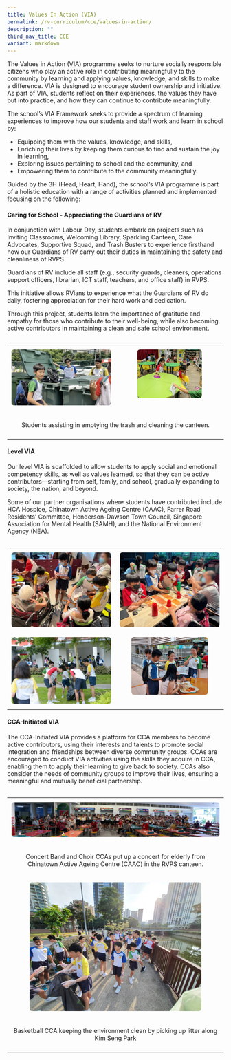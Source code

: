```yaml
---
title: Values In Action (VIA)
permalink: /rv-curriculum/cce/values-in-action/
description: ""
third_nav_title: CCE
variant: markdown
---
```

<p>The Values in Action (VIA) programme seeks to nurture socially responsible citizens who play an active role in contributing meaningfully to the community by learning and applying values, knowledge, and skills to make a difference. VIA is designed to encourage student ownership and initiative. As part of VIA, students reflect on their experiences, the values they have put into practice, and how they can continue to contribute meaningfully.</p>

<p>The school’s VIA Framework seeks to provide a spectrum of learning experiences to improve how our students and staff work and learn in school by:</p>

<ul data-tight="true" class="tight">
    <li>Equipping them with the values, knowledge, and skills,</li>
    <li>Enriching their lives by keeping them curious to find and sustain the joy in learning,</li>
    <li>Exploring issues pertaining to school and the community, and</li>
    <li>Empowering them to contribute to the community meaningfully.</li>
</ul>

<p>Guided by the 3H (Head, Heart, Hand), the school’s VIA programme is part of a holistic education with a range of activities planned and implemented focusing on the following:</p>


<h4>Caring for School - Appreciating the Guardians of RV</h4>

<p>In conjunction with Labour Day, students embark on projects such as Inviting Classrooms, Welcoming Library, Sparkling Canteen, Care Advocates, Supportive Squad, and Trash Busters to experience firsthand how our Guardians of RV carry out their duties in maintaining the safety and cleanliness of RVPS.</p>

<p>Guardians of RV include all staff (e.g., security guards, cleaners, operations support officers, librarian, ICT staff, teachers, and office staff) in RVPS.</p>

<p>This initiative allows RVians to experience what the Guardians of RV do daily, fostering appreciation for their hard work and dedication.</p>

<p>Through this project, students learn the importance of gratitude and empathy for those who contribute to their well-being, while also becoming active contributors in maintaining a clean and safe school environment.</p>


<div style="margin-top: 30px;"></div>


<table style="border-collapse: collapse; border: none; width: 100%;">
  <tbody>
    <tr>
      <td style="border: none; padding: 10px; vertical-align: top;">
        <div style="text-align: center;">
          <img style="width: 100%; max-width: 400px; height: auto; border-radius: 6px;" alt="Students assisting in emptying the trash" src="/images/2025 CCE/VIA/Gratitude_VIA_1.png">
        </div>
      </td>
      <td style="border: none; padding: 10px; vertical-align: top;">
        <div style="text-align: center;">
          <img style="width: 65%; max-width: 400px; height: auto; border-radius: 6px;" alt="Students assisting in cleaning the library" src="/images/2025 CCE/VIA/Gratitude_VIA_5.jpg">
        </div>
      </td>
    </tr>
    <tr>
      <td style="border: none; padding: 10px; text-align: center;" colspan="2">
        <p>Students assisting in emptying the trash and cleaning the canteen.</p>
      </td>
    </tr>
  </tbody>
</table>


<h4>Level VIA</h4>

<p>Our level VIA is scaffolded to allow students to apply social and emotional competency skills, as well as values learned, so that they can be active contributors—starting from self, family, and school, gradually expanding to society, the nation, and beyond.</p>

<p>Some of our partner organisations where students have contributed include HCA Hospice, Chinatown Active Ageing Centre (CAAC), Farrer Road Residents’ Committee, Henderson-Dawson Town Council, Singapore Association for Mental Health (SAMH), and the National Environment Agency (NEA).</p>


<div style="margin-top: 30px;"></div>


<table style="border-collapse: collapse; border: none; width: 100%;">
  <tbody>
    <tr>
      <td style="border: none; padding: 10px; vertical-align: top;">
        <div style="text-align: center;">
          <img style="width: 100%; max-width: 400px; height: auto; border-radius: 6px;" alt="" src="/images/2025 CCE/VIA/Level_VIA_2.jpg">
        </div>
      </td>
      <td style="border: none; padding: 10px; vertical-align: top;">
        <div style="text-align: center;">
          <img style="width: 100%; max-width: 400px; height: auto; border-radius: 6px;" alt="" src="/images/2025 CCE/VIA/Level_VIA_1.jpg">
        </div>
      </td>
    </tr>
    <tr>
      <td style="border: none; padding: 10px; vertical-align: top;">
        <div style="text-align: center;">
          <img style="width: 100%; max-width: 400px; height: auto; border-radius: 6px;" alt="" src="/images/2025 CCE/VIA/Level_VIA_3.jpg">
        </div>
      </td>
      <td style="border: none; padding: 10px; vertical-align: top;">
        <div style="text-align: center;">
          <img style="width: 77%; max-width: 400px; height: auto; border-radius: 6px;" alt="" src="/images/2025 CCE/VIA/Level_VIA_4.jpg">
        </div>
      </td>
    </tr>
  </tbody>
</table>


<h4>CCA-Initiated VIA</h4>

<p>The CCA-Initiated VIA provides a platform for CCA members to become active contributors, using their interests and talents to promote social integration and friendships between diverse community groups. CCAs are encouraged to conduct VIA activities using the skills they acquire in CCA, enabling them to apply their learning to give back to society. CCAs also consider the needs of community groups to improve their lives, ensuring a meaningful and mutually beneficial partnership.</p>


<div style="margin-top: 30px;"></div>


<table style="border-collapse: collapse; border: none; width: 100%;">
  <tbody>
    <tr>
      <td style="border: none; padding: 10px; text-align: center;" colspan="2">
        <div style="text-align: center;">
          <img style="width: 100%; max-width: 900px; height: auto; border-radius: 6px;" alt="" src="/images/2025 CCE/VIA/CCA_VIA_1.jpg">
        </div>
      </td>
    </tr>
    <tr>
      <td style="border: none; padding: 10px; text-align: center;" colspan="2">
        <p>Concert Band and Choir CCAs put up a concert for elderly from Chinatown Active Ageing Centre (CAAC) in the RVPS canteen.</p>
      </td>
    </tr>
    <tr>
      <td style="border: none; padding: 10px; vertical-align: top;">
        <div style="text-align: center;">
          <img style="width: 100%; max-width: 400px; height: auto; border-radius: 6px;" alt="" src="/images/2025 CCE/VIA/CCA_VIA_3.jpg">
        </div>
  </td></tr>
    <tr>
      <td style="border: none; padding: 10px; text-align: center;" colspan="2">
        <p>Basketball CCA keeping the environment clean by picking up litter along Kim Seng Park</p>
      </td>
    </tr>
  </tbody>
</table>
